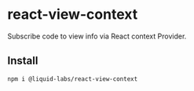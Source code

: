 # react-view-context

Subscribe code to view info via React context Provider.

## Install

    npm i @liquid-labs/react-view-context
